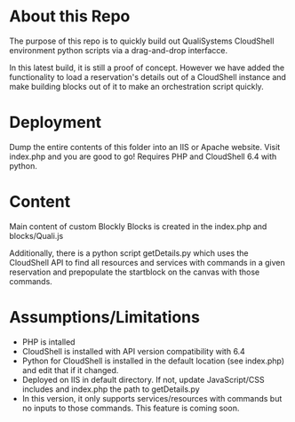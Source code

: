 # About this Repo
The purpose of this repo is to quickly build out QualiSystems CloudShell environment python scripts via a drag-and-drop interfacce. 

In this latest build, it is still a proof of concept. However we have added the functionality to load a reservation's details out of a CloudShell instance and make building blocks out of it to make an orchestration script quickly.

# Deployment
Dump the entire contents of this folder into an IIS or Apache website. Visit index.php and you are good to go! Requires PHP and CloudShell 6.4 with python.

# Content
Main content of custom Blockly Blocks is created in the index.php and blocks/Quali.js

Additionally, there is a python script getDetails.py which uses the CloudShell API to find all resources and services with commands in a given reservation and prepopulate the startblock on the canvas with those commands.

# Assumptions/Limitations
* PHP is intalled
* CloudShell is installed with API version compatibility with 6.4
* Python for CloudShell is installed in the default location (see index.php) and edit that if it changed.
* Deployed on IIS in default directory. If not, update JavaScript/CSS includes and index.php the path to getDetails.py
* In this version, it only supports services/resources with commands but no inputs to those commands. This feature is coming soon.